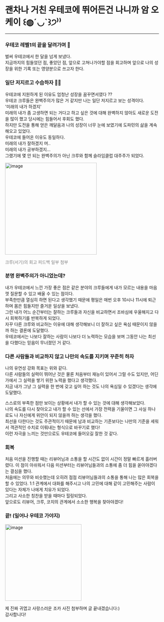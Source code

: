 # 괜차나 거친 우테코에 뛰어든건 나니까 암 오케이 ꒰◍ˊ◡ˋ꒱੭⁾⁾

---

### 우테코 레벨1의 끝을 달려가며 💨

벌써 우테코에서 한 달을 넘게 보냈다. <br>
지금까지의 힘들었던 점, 좋았던 점, 앞으로 고쳐나가야할 점을 회고하며 앞으로 나의 성장을 위한 기록 또는 영양분으로 쓰고자 한다.

### 일단 저지르고 수습하자 💪🏻

우테코에 지원하게 된 이유도 엄청난 성장을 꿈꾸면서였다 ?? <br>
우테코 크루들은 완벽주의가 많은 거 같지만 나는 일단 저지르고 보는 성격이다. <br>
'미래의 내가 하겠지' <br>
미래의 내가 좀 고생하면 되는 거다고 하고 싶은 것에 대해 완벽하지 않아도 새로운 도전을 많이 했고 당시에는 힘들어서 후회도 했다. <br>
하지만 도전을 통해 얻은 깨달음과 나의 성장이 너무 눈에 보였기에 도파민의 삶을 계속해오고 있었다. <br>
우테코에 들어온 이유도 동일하다. <br>
미래의 내가 잘하겠지 머.. <br>
미래의 내가 공부하겠지... <br>
그랬기에 몇 안 되는 완벽주의가 아닌 크루와 함께 슬라임클럽 대주주가 되었다. <br>

<img width="300" alt="image" src="https://velog.velcdn.com/images/wjdcogus6/post/415515d6-c935-4178-867c-87e8c21e190e/image.png">

<span style="color: gray">크루(서기)의 회고 피드백 일부 첨부</span>

### 분명 완벽주의가 아니었는데?

내가 우테코에서 느낀 가장 좋은 점은 같은 분야의 크루들에게 내가 모르는 내용을 마음껏 질문할 수 있고 배울 수 있는 점이다. <br>
부족한만큼 열심히 하면 된다고 생각했기 때문에 평일은 매번 오후 10시나 11시에 퇴근하며 몸은 힘들지만 즐거운 일상을 보냈다. <br>
그런 내가 어느 순간부터는 잘하는 크루들과 자신을 비교하면서 조바심에 우울해지고 다시 회복하기를 반복하게 되었다. <br>
자꾸 다른 크루와 비교하는 이유에 대해 생각해보니 더 잘하고 싶은 욕심 때문이지 않을까 하는 결론에 도달했다. <br>
우테코에서는 나보다 잘하는 사람이 나보다 더 노력하는 모습을 보며 그동안 나는 최선을 다했다는 믿음이 무너졌던 거 같다. <br>

### 다른 사람들과 비교하지 않고 나만의 속도를 지키며 꾸준히 하자

나의 유연성 강화 목표는 위와 같다. <br>
다른 사람들의 실력이 뛰어난 것은 물론 처음부터 재능이 있어서 그럴 수도 있지만, 어딘가에서 그 실력을 쌓기 위한 노력을 했다고 생각했다. <br>
지금 내가 그냥 그 실력을 한 번에 갖고 싶어 하는 것도 나의 욕심일 수 있겠다는 생각에 도달했다. <br>

스스로의 부족한 점만 보이는 상황에서 내가 할 수 있는 것에 대해 생각해보았다. <br>
나의 속도를 다시 찾아오고 내가 할 수 있는 선에서 가장 전력을 기울이면 그 사실 하나로도 나 자신에게 위안이 되지 않을까 하는 생각을 했다. <br>
최선을 다한다는 것도 주관적이기 때문에 남과 비교하는 기준보다는 나만의 기준을 세워서 객관적인 수치로 이뤄내는 형식으로 바꾸기로 했다! <br>
이런 자극을 느끼는 것만으로도 우테코에 들어오길 잘한 것 같다. <br>

### 회복

처음 미션을 진행할 때는 리뷰어님과 소통을 할 시간도 없이 시간이 정말 빠르게 흘러버렸다. 이 점이 아쉬워서 다음 미션부터는 리뷰어님들과의 소통에 좀 더 힘을 쏟아야겠다는 결심을 했다. <br>
처음에는 의무와 비슷했는데 오히려 점점 리뷰어님들과의 소통을 통해 나는 많은 회복을 할 수 있었다. 1:1 관계에서 대화를 해주시고 나의 고민에 대해 같이 고민해주는 사람이 있다는 자체가 나에게 치유가 되었다. <br>
그리고 사소한 칭찬을 받을 때마다 힐링되었다. <br>
앞으로도 리뷰어, 크루, 코치의 관계에서 소소한 행복을 찾아야겠다! <br>

### 끝! (일어나 우테코 가야지)

<img width="250" alt="image" src="https://velog.velcdn.com/images/wjdcogus6/post/a0946c7c-7ad6-46b8-ba64-56f55b3efa54/image.png">

제 진짜 귀엽고 사랑스러운 조카 사진 첨부하며 글 끝내겠습니다:) <br>
감사합니다! <br>